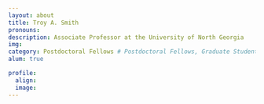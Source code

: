 ```yaml
---
layout: about
title: Troy A. Smith
pronouns:
description: Associate Professor at the University of North Georgia
img:
category: Postdoctoral Fellows # Postdoctoral Fellows, Graduate Students, Postbac Research Assistants, Undergraduate Research Assistants
alum: true

profile:
  align:
  image:
---
```

